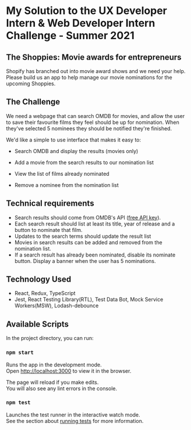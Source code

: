 

# My Solution to the UX Developer Intern & Web Developer Intern Challenge - Summer 2021

## The Shoppies: Movie awards for entrepreneurs
Shopify has branched out into movie award shows and we need your help. Please build us an app to help manage our movie nominations for the upcoming Shoppies.

## The Challenge
We need a webpage that can search OMDB for movies, and allow the user to save their favourite films they feel should be up for nomination. When they've selected 5 nominees they should be notified they're finished.

We'd like a simple to use interface that makes it easy to:

- Search OMDB and display the results (movies only)

- Add a movie from the search results to our nomination list

- View the list of films already nominated

- Remove a nominee from the nomination list

## Technical requirements

- Search results should come from OMDB's API ([free API key](http://www.omdbapi.com/apikey.aspx)).
- Each search result should list at least its title, year of release and a button to nominate that film.
- Updates to the search terms should update the result list
- Movies in search results can be added and removed from the nomination list.
- If a search result has already been nominated, disable its nominate button.
Display a banner when the user has 5 nominations.

## Technology Used

- React, Redux, TypeScript
- Jest, React Testing Library(RTL), Test Data Bot, Mock Service Workers(MSW), Lodash-debounce

## Available Scripts

In the project directory, you can run:

### `npm start`

Runs the app in the development mode.\
Open [http://localhost:3000](http://localhost:3000) to view it in the browser.

The page will reload if you make edits.\
You will also see any lint errors in the console.

### `npm test`

Launches the test runner in the interactive watch mode.\
See the section about [running tests](https://facebook.github.io/create-react-app/docs/running-tests) for more information.

